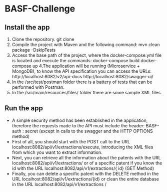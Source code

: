 # BASF-Challenge

## Install the app

1. Clone the repository.
git clone
2. Compile the project with Maven and the following command:
mvn clean package -DskipTests
3. Access the base path of the project, where the docker-compose.yml file is located and execute the commands:
docker-compose build
docker-compose up
4.The application will be running (Microservice + MongoDB), to know the API specification you can access the URLs:
http://localhost:8082/v2/api-docs
http://localhost:8082/swagger-ui/
5. In the /src/test/postman folder there is a battery of tests that can be performed with Postman.
6. In the /src/main/resources/files/ folder there are some sample XML files.

## Run the app

- A simple security method has been established in the application, therefore the requests made to the API must include the header: BASF-auth : secret (except in calls to the swagger and the HTTP OPTIONS method)
- First of all, you should start with the POST call to the URL localhost:8082/api/v1/extractions/execute, introducing the XML files from which you want to extract information.
- Next, you can retrieve all the information about the patents with the URL localhost:8082/api/v1/extractions/ or of a specific patent if you know the id with the URL localhost:8082/api/v1/extractions/{ id} (GET Method)
- Finally, you can delete a specific patent with the DELETE method in the URL localhost:8082/api/v1/extractions/{id} or clean the entire database in the URL localhost:8082/api/v1/extractions /
